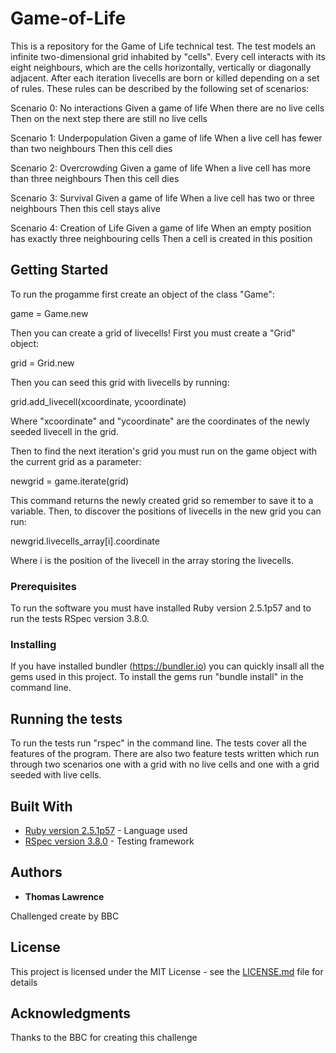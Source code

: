 # Game-of-Life

This is a repository for the Game of Life technical test. The test models an infinite two-dimensional grid inhabited by "cells". Every cell interacts with its eight neighbours, which are the cells horizontally, vertically or diagonally adjacent. After each iteration livecells are born or killed depending on a set of rules. These rules can be described by the following set of scenarios: 

Scenario 0: No interactions Given a game of life When there are no live cells Then on the next step there are still no live cells

Scenario 1: Underpopulation Given a game of life When a live cell has fewer than two neighbours Then this cell dies

Scenario 2: Overcrowding Given a game of life When a live cell has more than three neighbours Then this cell dies

Scenario 3: Survival Given a game of life When a live cell has two or three neighbours Then this cell stays alive

Scenario 4: Creation of Life Given a game of life When an empty position has exactly three neighbouring cells Then a cell is created in this position

## Getting Started

To run the progamme first create an object of the class "Game":

game = Game.new

Then you can create a grid of livecells! First you must create a "Grid" object:

grid = Grid.new

Then you can seed this grid with livecells by running:

grid.add_livecell(xcoordinate, ycoordinate)

Where "xcoordinate" and "ycoordinate" are the coordinates of the newly seeded livecell in the grid.

Then to find the next iteration's grid you must run on the game object with the current grid as a parameter:

newgrid = game.iterate(grid)

This command returns the newly created grid so remember to save it to a variable. Then, to discover the positions of livecells in the new grid you can run:

newgrid.livecells_array[i].coordinate

Where i is the position of the livecell in the array storing the livecells.


### Prerequisites

To run the software you must have installed Ruby version 2.5.1p57 and to run the tests RSpec version 3.8.0.

### Installing

If you have installed bundler (https://bundler.io) you can quickly insall all the gems used in this project. To install the gems run "bundle install" in the command line.

## Running the tests

To run the tests run "rspec" in the command line. The tests cover all the features of the program. There are also two feature tests written which run through two scenarios one with a grid with no live cells and one with a grid seeded with live cells.

## Built With

* [Ruby version 2.5.1p57](http://www.dropwizard.io/1.0.2/docs/) - Language used
* [RSpec version 3.8.0](http://rspec.info) - Testing framework

## Authors

* **Thomas Lawrence**

Challenged create by BBC

## License

This project is licensed under the MIT License - see the [LICENSE.md](LICENSE.md) file for details

## Acknowledgments

Thanks to the BBC for creating this challenge
